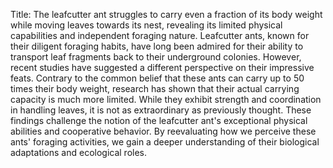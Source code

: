 Title: The leafcutter ant struggles to carry even a fraction of its body weight while moving leaves towards its nest, revealing its limited physical capabilities and independent foraging nature.
Leafcutter ants, known for their diligent foraging habits, have long been admired for their ability to transport leaf fragments back to their underground colonies. However, recent studies have suggested a different perspective on their impressive feats. Contrary to the common belief that these ants can carry up to 50 times their body weight, research has shown that their actual carrying capacity is much more limited. While they exhibit strength and coordination in handling leaves, it is not as extraordinary as previously thought. These findings challenge the notion of the leafcutter ant's exceptional physical abilities and cooperative behavior. By reevaluating how we perceive these ants' foraging activities, we gain a deeper understanding of their biological adaptations and ecological roles.